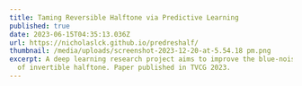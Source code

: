 ```yaml
---
title: Taming Reversible Halftone via Predictive Learning
published: true
date: 2023-06-15T04:35:13.036Z
url: https://nicholaslck.github.io/predreshalf/
thumbnail: /media/uploads/screenshot-2023-12-20-at-5.54.18 pm.png
excerpt: A deep learning research project aims to improve the blue-noise quality
  of invertible halftone. Paper published in TVCG 2023.
---
```

